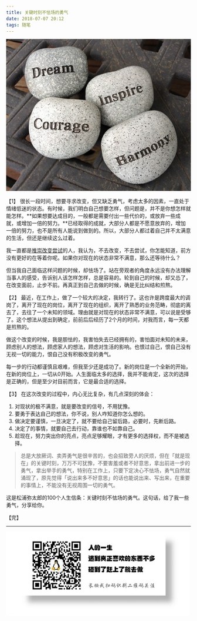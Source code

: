 ```yaml
---
title: 关键时刻不怯场的勇气
date: 2018-07-07 20:12
tags: 随笔
---
```


![](/image/pexels-photo-279470.jpeg)

【1】
很长一段时间，想要寻求改变，但又缺乏勇气，考虑太多的因素，一直处于情绪低迷的状态。有时候，我们明白自己想要怎样，但问题是，并不是你想怎样就能怎样。**如果想要达成目的，一般都是需要付出一些代价的，或放弃一些成就，或增加一倍的努力。**已经取得的成就，大部分人都是不愿意放弃的，增加一倍的努力，也不是所有人能说到做到的。所以，大部分人都过着自己并不太满意的生活，但还是继续这么过着。

我一直都是[推崇改变尝试](https://www.jianshu.com/p/b4f07a449a61)的人，我认为，不去改变，不去尝试，你怎能知道，前方没有更好的在等着你呢。如果你对现在的状态非常不满意，那么还等待什么？

但当我自己面临这样问题的时候，却怯场了。站在旁观者的角度永远没有办法理解当事人的感受，告诉别人该怎样怎样，总是容易的。轮到自己的时候，却又怂了，在改变面前，止步不前。再真正到自己去做的时候，确是无比纠结和煎熬。

【2】
最近，在工作上，做了一个较大的决定，我转行了。这也许是跨度最大的调岗了，离开了现在的岗位，离开了现在的组织，离开了熟悉的业务范畴，彻底的离去了，去往了一个未知的领域。理由就是对现在的状态非常不满意，可以说是受够了。这个想法从提出到确定，前前后后经历了2个月的时间，对我而言，每一天都是煎熬的。

做这个改变的时候，我是胆怯的，我害怕失去已经拥有的，害怕面对未知的未来，顾虑别人的想法，顾虑家人的想法，顾虑对生活的影响。也恨过自己，恨自己没有无视一切的能力，恨自己没有积极改变的勇气。

每一步的行动都谨慎且艰难，但我至少还是成功了。新的岗位是一个全新的开始，在新的岗位上，一切从0开始。人生面临太多的选择，我并不能肯定，这次的选择是正确的，但是至少对目前而言，它是最合适的选择。

【3】
在这次改变的过程中，内心无比复杂，有几点深刻的体会：

1. 对现状的极不满意，就是要改变的信号，不用犹豫。
2. 要勇于表达自己的想法，你不说，别人咋知道你怎么想的。
3. 做决定要谨慎，一旦决定了，就不要给自己留后路，必要时，先断后路。
4. 决定了的事情，就要自己去行动，靠谁也不如靠自己。
5. 趁现在，努力突出你的亮点，亮点足够耀眼，才有更多的选择权，而不是被选择。

> 总是大放厥词、卖弄勇气是很辛苦的，也会招致旁人的厌烦，但在「就是现在」的关键时刻，万万不可犹豫，不要害羞或者不好意思，拿出前进一步的勇气，拿出举手的勇气，特别在工作上，只要下定决心不怯场，勇气自然就涌现了，原先觉得「说出来多不好意思」的话也能说出来、写出来，在重要的事情上，不能没有无视周围一切的勇气。

这是松浦弥太郎的100个人生信条：关键时刻不怯场的勇气。这句话，给了我一些勇气，分享给你。

【完】

- - -
![](/image/weixin.jpg)